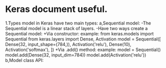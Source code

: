 # Keras document useful.
1.Types model in Keras have two main types:
    a,Sequential model:
          -The Sequential model is a linear stack of layers.
          -Have two ways create a Sequential model:
                   +Via constructor:
                   example:
                            from keras.models import Sequential
                            from keras.layers import Dense, Activation
                            model = Sequential([
                                  Dense(32, input_shape=(784,)),
                                  Activation('relu'),
                                  Dense(10),
                                  Activation('softmax'),
                            ])
                    +Via .add() method:
                    example:
                            model = Sequential()
                            model.add(Dense(32, input_dim=784))
                            model.add(Activation('relu'))
    b,Model class API:
